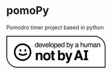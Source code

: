 # pomoPy
Pomodro timer project based in python

![Logo](assets/Developed-By-a-Human-Not-By-AI-Badge-white@2x.png)

